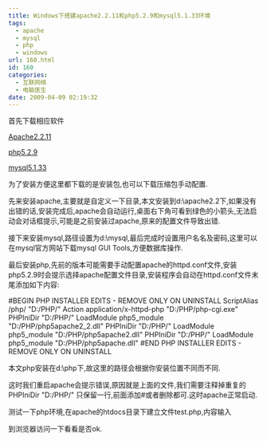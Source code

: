 ```yaml
---
title: Windows下搭建apache2.2.11和php5.2.9和mysql5.1.33环境
tags:
  - apache
  - mysql
  - php
  - windows
url: 160.html
id: 160
categories:
  - 互联网络
  - 电脑医生
date: 2009-04-09 02:19:32
---
```


首先下载相应软件  

[Apache2.2.11](http://httpd.apache.org/ "Apache官方下载")  

[php5.2.9](http://www.php.net/downloads.php "php官方下载地址")  

[mysql5.1.33](http://dev.mysql.com/downloads/ "mysql官方下载地址")  

为了安装方便这里都下载的是安装包,也可以下载压缩包手动配置.  

先来安装apache,主要就是自定义一下目录,本文安装到d:\\apache2.2下,如果没有出错的话,安装完成后,apache会自动运行,桌面右下角可看到绿色的小箭头,无法启动会对话框提示,可能是之前安装过apache,原来的配置文件导致出错.  

接下来安装mysql,路径设置为d:\\mysql,最后完成时设置用户名名及密码,这里可以在mysql官方网站下载mysql GUI Tools,方便数据库操作.  

最后安装php,先前的版本可能需要手动配置apache的httpd.conf文件,安装php5.2.9时会提示选择apache配置文件目录,安装程序会自动在httpd.conf文件末尾添加如下内容:  

#BEGIN PHP INSTALLER EDITS - REMOVE ONLY ON UNINSTALL ScriptAlias /php/ "D:/PHP/" Action application/x-httpd-php "D:/PHP/php-cgi.exe" PHPIniDir "D:/PHP/" LoadModule php5\_module "D:/PHP/php5apache2\_2.dll" PHPIniDir "D:/PHP/" LoadModule php5\_module "D:/PHP/php5apache2.dll" PHPIniDir "D:/PHP/" LoadModule php5\_module "D:/PHP/php5apache.dll" #END PHP INSTALLER EDITS - REMOVE ONLY ON UNINSTALL  

本文php安装在d:\\php下,故这里的路径会根据你安装位置不同而不同.  

这时我们重启apache会提示错误,原因就是上面的文件,我们需要注释掉重复的PHPIniDir "D:/PHP/" 只保留一行,前面添加#或者删除都可.这时apache正常启动.  

测试一下php环境,在apache的htdocs目录下建立文件test.php,内容输入<?php phpinfo(); ?>  

到浏览器访问一下看看是否ok.
